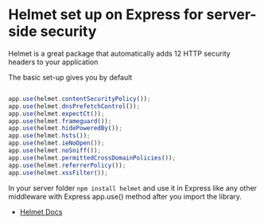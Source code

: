 # Helmet set up on Express for server-side security


Helmet is a great package that automatically adds 12 HTTP security headers to your application 

The basic set-up gives you by default

```JavaScript

app.use(helmet.contentSecurityPolicy());
app.use(helmet.dnsPrefetchControl());
app.use(helmet.expectCt());
app.use(helmet.frameguard());
app.use(helmet.hidePoweredBy());
app.use(helmet.hsts());
app.use(helmet.ieNoOpen());
app.use(helmet.noSniff());
app.use(helmet.permittedCrossDomainPolicies());
app.use(helmet.referrerPolicy());
app.use(helmet.xssFilter());

```

In your server folder `npm install helmet` and use it in Express like any other middleware with Express app.use() method after you import the library.

- [Helmet Docs](helmetjs.github.io)

